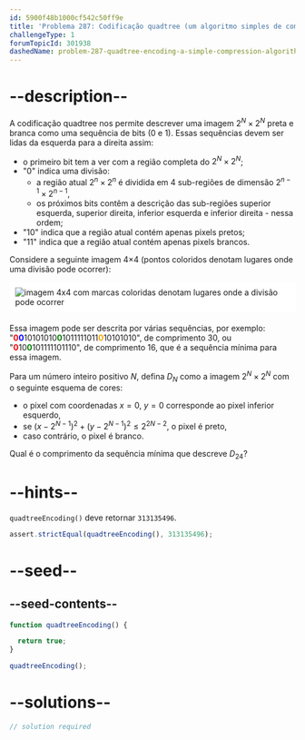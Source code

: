 ```yaml
---
id: 5900f48b1000cf542c50ff9e
title: 'Problema 287: Codificação quadtree (um algoritmo simples de compressão)'
challengeType: 1
forumTopicId: 301938
dashedName: problem-287-quadtree-encoding-a-simple-compression-algorithm
---
```


# --description--

A codificação quadtree nos permite descrever uma imagem $2^N×2^N$ preta e branca como uma sequência de bits (0 e 1). Essas sequências devem ser lidas da esquerda para a direita assim:

- o primeiro bit tem a ver com a região completa do $2^N×2^N$;
- "0" indica uma divisão:
  - a região atual $2^n×2^n$ é dividida em 4 sub-regiões de dimensão $2^{n - 1}×2^{n - 1}$,
  - os próximos bits contêm a descrição das sub-regiões superior esquerda, superior direita, inferior esquerda e inferior direita - nessa ordem;
- "10" indica que a região atual contém apenas pixels pretos;
- "11" indica que a região atual contém apenas pixels brancos.

Considere a seguinte imagem 4×4 (pontos coloridos denotam lugares onde uma divisão pode ocorrer):

<img alt="imagem 4x4 com marcas coloridas denotam lugares onde a divisão pode ocorrer" src="https://cdn.freecodecamp.org/curriculum/project-euler/quadtree-encoding-a-simple-compression-algorithm.gif" style="background-color: white; padding: 10px; display: block; margin-right: auto; margin-left: auto; margin-bottom: 1.2rem;" />

Essa imagem pode ser descrita por várias sequências, por exemplo: "<strong><span style="color: red">0</span></strong><strong><span style="color: blue">0</span></strong>10101010<strong><span style="color: green">0</span></strong>1011111011<strong><span style="color: orange">0</span></strong>10101010", de comprimento 30, ou "<strong><span style="color: red">0</span></strong>10<strong><span style="color: green">0</span></strong>101111101110", de comprimento 16, que é a sequência mínima para essa imagem.

Para um número inteiro positivo $N$, defina $D_N$ como a imagem $2^N×2^N$ com o seguinte esquema de cores:

- o pixel com coordenadas $x = 0$, $y = 0$ corresponde ao pixel inferior esquerdo,
- se ${(x - 2^{N - 1})}^2 + {(y - 2^{N - 1})}^2 ≤ 2^{2N - 2}$, o pixel é preto,
- caso contrário, o pixel é branco.

Qual é o comprimento da sequência mínima que descreve $D_{24}$?

# --hints--

`quadtreeEncoding()` deve retornar `313135496`.

```js
assert.strictEqual(quadtreeEncoding(), 313135496);
```

# --seed--

## --seed-contents--

```js
function quadtreeEncoding() {

  return true;
}

quadtreeEncoding();
```

# --solutions--

```js
// solution required
```

